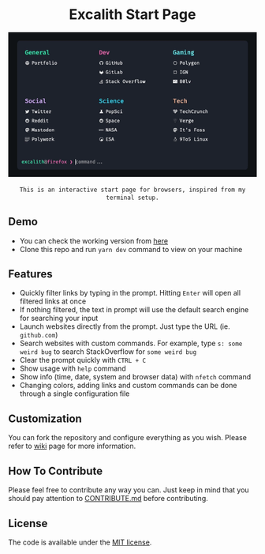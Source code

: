 <div align="center">
	<h1 align="center">Excalith Start Page</h1>
	<img src=".github/startpage.gif" />

	This is an interactive start page for browsers, inspired from my terminal setup.
</div>

## Demo

- You can check the working version from [here](https://excalith-start-page.vercel.app)
- Clone this repo and run `yarn dev` command to view on your machine

## Features

- Quickly filter links by typing in the prompt. Hitting `Enter` will open all filtered links at once
- If nothing filtered, the text in prompt will use the default search engine for searching your input
- Launch websites directly from the prompt. Just type the URL (ie. `github.com`)
- Search websites with custom commands. For example, type `s: some weird bug` to search StackOverflow for `some weird bug`
- Clear the prompt quickly with `CTRL + C`
- Show usage with `help` command
- Show info (time, date, system and browser data) with `nfetch` command
- Changing colors, adding links and custom commands can be done through a single configuration file

## Customization

You can fork the repository and configure everything as you wish. Please refer to [wiki](https://github.com/excalith/excalith-start-page/wiki) page for more information.

## How To Contribute

Please feel free to contribute any way you can. Just keep in mind that you should pay attention to [CONTRIBUTE.md](.github/CONTRIBUTING.md) before contributing.

## License

The code is available under the [MIT license](LICENSE).
